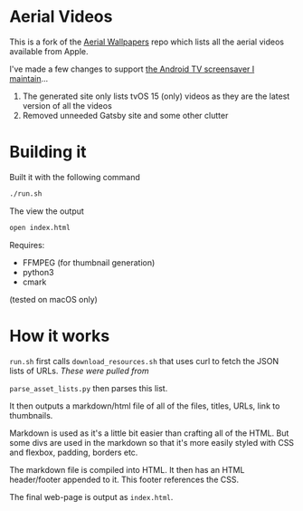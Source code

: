 # Aerial Videos

This is a fork of the [Aerial Wallpapers](https://github.com/Tawfiqh/aerialWallpapers) repo which lists all the aerial videos available from Apple.

I've made a few changes to support [the Android TV screensaver I maintain](https://github.com/theothernt/AerialViews)...

1. The generated site only lists tvOS 15 (only) videos as they are the latest version of all the videos
2. Removed unneeded Gatsby site and some other clutter

# Building it

Built it with the following command
```sh
./run.sh
```

The view the output
```sh
open index.html
```

Requires:
- FFMPEG (for thumbnail generation)
- python3
- cmark

(tested on macOS only)

# How it works
`run.sh` first calls `download_resources.sh` that uses curl to fetch the JSON lists of URLs.
_These were pulled from_

`parse_asset_lists.py` then parses this list.

It then outputs a markdown/html file of all of the files, titles, URLs, link to thumbnails.

Markdown is used as it's a little bit easier than crafting all of the HTML. But some divs are used in the markdown so that it's more easily styled with CSS and flexbox, padding, borders etc.

The markdown file is compiled into HTML. It then has an HTML header/footer appended to it. This footer references the CSS.

The final web-page is output as `index.html`.
